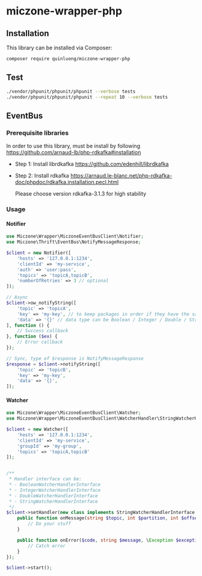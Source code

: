# miczone-wrapper-php

## Installation

This library can be installed via Composer:

```bash
composer require quinluong/miczone-wrapper-php
```

## Test

```bash
./vendor/phpunit/phpunit/phpunit --verbose tests
./vendor/phpunit/phpunit/phpunit --repeat 10 --verbose tests
```

## EventBus

### Prerequisite libraries

In order to use this library, must be install by following https://github.com/arnaud-lb/php-rdkafka#installation

- Step 1: Install librdkafka
  https://github.com/edenhill/librdkafka
- Step 2: Install rdkafka
  https://arnaud.le-blanc.net/php-rdkafka-doc/phpdoc/rdkafka.installation.pecl.html

  Please choose version rdkafka-3.1.3 for high stability

### Usage

#### Notifier

```php
use Miczone\Wrapper\MiczoneEventBusClient\Notifier;
use Miczone\Thrift\EventBus\NotifyMessageResponse;

$client = new Notifier([
    'hosts' => '127.0.0.1:1234',
    'clientId' => 'my-service',
    'auth' => 'user:pass',
    'topics' => 'topicA,topicB',
    'numberOfRetries' => 3 // optional
]);

// Async
$client->ow_notifyString([
    'topic' => 'topicA',
    'key' => 'my-key', // to keep packages in order if they have the same key
    'data' => '{}' // data type can be Boolean / Integer / Double / String
], function () {
    // Success callback
}, function ($ex) {
    // Error callback
});

// Sync, type of $response is NotifyMessageResponse
$response = $client->notifyString([
    'topic' => 'topicB',
    'key' => 'my-key',
    'data' => '{}',
]);
```

#### Watcher

```php
use Miczone\Wrapper\MiczoneEventBusClient\Watcher;
use Miczone\Wrapper\MiczoneEventBusClient\WatcherHandler\StringWatcherHandlerInterface;

$client = new Watcher([
    'hosts' => '127.0.0.1:1234',
    'clientId' => 'my-service',
    'groupId' => 'my-group',
    'topics' => 'topicA,topicB'
]);


/**
 * Handler interface can be:
 * - BooleanWatcherHandlerInterface
 * - IntegerWatcherHandlerInterface
 * - DoubleWatcherHandlerInterface
 * - StringWatcherHandlerInterface
 */
$client->setHandler(new class implements StringWatcherHandlerInterface {
    public function onMessage(string $topic, int $partition, int $offset, int $timestamp, string $key = null, string $data = null) {
        // Do your stuff
    }

    public function onError($code, string $message, \Exception $exception = null) {
        // Catch error
    }
});

$client->start();
```
